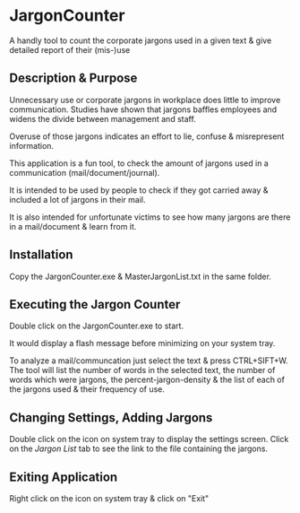 # JargonCounter
A handly tool to count the corporate jargons used in a given text &amp; give detailed report of their (mis-)use


## Description & Purpose

Unnecessary use or corporate jargons in workplace does little to improve communication. 
Studies have shown that jargons baffles employees and widens the divide between management and staff.

Overuse of those jargons indicates an effort to lie, confuse & misrepresent information.

This application is a fun tool, to check the amount of jargons used in a communication (mail/document/journal). 

It is intended to be used by people to check if they got carried away & included a lot of jargons in their mail.  

It is also intended for unfortunate victims to see how many jargons are there in a mail/document & learn from it.

## Installation
Copy the JargonCounter.exe & MasterJargonList.txt in the same folder.

## Executing the Jargon Counter
Double click on the JargonCounter.exe to start.

It would display a flash message before minimizing on your system tray.   

To analyze a mail/communcation just select the text & press CTRL+SIFT+W. 
The tool will list the number of words in the selected text, the number of words which were jargons, the percent-jargon-density & the list of each of the jargons used & their frequency of use.

## Changing Settings, Adding Jargons
Double click on the icon on system tray to display the settings screen.
Click on the *Jargon List* tab to see the link to the file containing the jargons.

## Exiting Application
Right click on the icon on system tray & click on "Exit"


